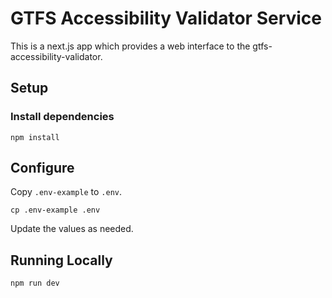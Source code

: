 # GTFS Accessibility Validator Service

This is a next.js app which provides a web interface to the gtfs-accessibility-validator.

## Setup

### Install dependencies

    npm install

## Configure

Copy `.env-example` to `.env`.

    cp .env-example .env

Update the values as needed.

## Running Locally

    npm run dev
